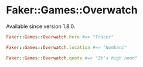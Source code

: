 # Faker::Games::Overwatch

Available since version 1.8.0.

```ruby
Faker::Games::Overwatch.hero #=> "Tracer"

Faker::Games::Overwatch.location #=> "Numbani"

Faker::Games::Overwatch.quote #=> "It's high noon"
```
